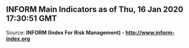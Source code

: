## INFORM Main Indicators as of Thu, 16 Jan 2020 17:30:51 GMT

Source: **INFORM (Index For Risk Management) - http://www.inform-index.org**